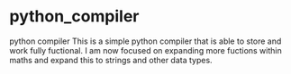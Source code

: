 # python_compiler
python compiler
This is a simple python compiler that is able to store and work fully fuctional.
I am now focused on expanding more fuctions within maths and expand this to strings and other data types.
